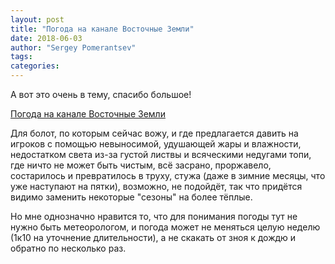 ```yaml
---
layout: post
title: "Погода на канале Восточные Земли"
date: 2018-06-03
author: "Sergey Pomerantsev"
tags:
categories:
---
```


А вот это очень в тему, спасибо большое!

[Погода на канале Восточные Земли](https://eastern-lands.blogspot.com/2018/06/blog-post.html)

Для болот, по которым сейчас вожу, и где предлагается давить на игроков с помощью невыносимой, удушающей жары и влажности, недостатком света из-за густой листвы и всяческими недугами топи, где ничто не может быть чистым, всё засрано, проржавело, состарилось и превратилось в труху, стужа (даже в зимние месяцы, что уже наступают на пятки), возможно, не подойдёт, так что придётся видимо заменить некоторые "сезоны" на более тёплые.

Но мне однозначно нравится то, что для понимания погоды тут не нужно быть метеорологом, и погода может не меняться целую неделю (1к10 на уточнение длительности), а не скакать от зноя к дождю и обратно по несколько раз.

